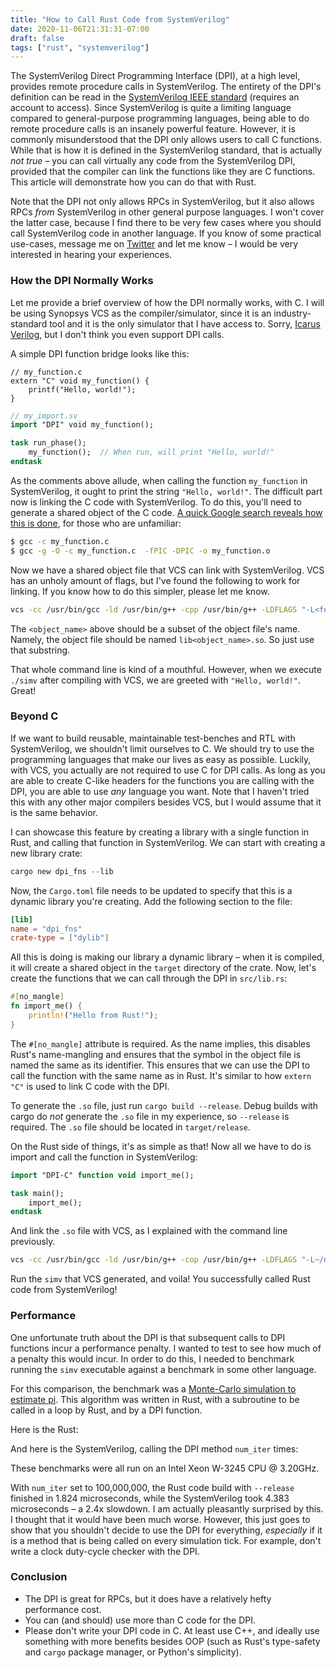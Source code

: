 ```yaml
---
title: "How to Call Rust Code from SystemVerilog"
date: 2020-11-06T21:31:31-07:00
draft: false
tags: ["rust", "systemverilog"]
---
```


The SystemVerilog Direct Programming Interface (DPI), at a high level, provides remote procedure calls in SystemVerilog. The entirety of the DPI's definition can be read in the [SystemVerilog IEEE standard](https://ieeexplore.ieee.org/document/8299595) (requires an account to access). Since SystemVerilog is quite a limiting language compared to general-purpose programming languages, being able to do remote procedure calls is an insanely powerful feature. However, it is commonly misunderstood that the DPI only allows users to call C functions. While that is how it is defined in the SystemVerilog standard, that is actually _not true_ – you can call virtually any code from the SystemVerilog DPI, provided that the compiler can link the functions like they are C functions. This article will demonstrate how you can do that with Rust.

Note that the DPI not only allows RPCs in SystemVerilog, but it also allows RPCs _from_ SystemVerilog in other general purpose languages. I won't cover the latter case, because I find there to be very few cases where you should call SystemVerilog code in another language. If you know of some practical use-cases, message me on [Twitter](https://www.twitter.com/@sean_mclough) and let me know – I would be very interested in hearing your experiences.

### How the DPI Normally Works

Let me provide a brief overview of how the DPI normally works, with C. I will be using Synopsys VCS as the compiler/simulator, since it is an industry-standard tool and it is the only simulator that I have access to. Sorry, [Icarus Verilog](https://github.com/steveicarus/iverilog), but I don't think you even support DPI calls.

A simple DPI function bridge looks like this:

```
// my_function.c
extern "C" void my_function() {
    printf("Hello, world!");
}	
```

```systemverilog
// my_import.sv
import "DPI" void my_function();

task run_phase();
    my_function();  // When run, will print "Hello, world!"
endtask
```

As the comments above allude, when calling the function `my_function` in SystemVerilog, it ought to print the string `"Hello, world!"`. The difficult part now is linking the C code with SystemVerilog. To do this, you'll need to generate a shared object of the C code. [A quick Google search reveals how this is done](https://www.gnu.org/software/libtool/manual/html_node/Creating-object-files.html), for those who are unfamiliar:

```bash
$ gcc -c my_function.c
$ gcc -g -O -c my_function.c  -fPIC -DPIC -o my_function.o
```

Now we have a shared object file that VCS can link with SystemVerilog. VCS has an unholy amount of flags, but I've found the following to work for linking. If you know how to do this simpler, please let me know.

```bash
vcs -cc /usr/bin/gcc -ld /usr/bin/g++ -cpp /usr/bin/g++ -LDFLAGS "-L<folder_of_object_file> -l<object_name> -Wl,-E -Wl,-rpath-link,<folder_of_object_file> -Wl,-rpath=<folder_of_object_file> <systemverilog_file_to_compile>
```

The `<object_name>` above should be a subset of the object file's name. Namely, the object file should be named `lib<object_name>.so`. So just use that substring.

That whole command line is kind of a mouthful. However, when we execute `./simv` after compiling with VCS, we are greeted with `"Hello, world!"`. Great!

### Beyond C

If we want to build reusable, maintainable test-benches and RTL with SystemVerilog, we shouldn't limit ourselves to C. We should try to use the programming languages that make our lives as easy as possible. Luckily, with VCS, you actually are not required to use C for DPI calls. As long as you are able to create C-like headers for the functions you are calling with the DPI, you are able to use _any_ language you want. Note that I haven't tried this with any other major compilers besides VCS, but I would assume that it is the same behavior. 

I can showcase this feature by creating a library with a single function in Rust, and calling that function in SystemVerilog. We can start with creating a new library crate:

```rust
cargo new dpi_fns --lib
```

Now, the `Cargo.toml` file needs to be updated to specify that this is a dynamic library you're creating. Add the following section to the file:

```toml
[lib]
name = "dpi_fns"
crate-type = ["dylib"]
```

All this is doing is making our library a dynamic library – when it is compiled, it will create a shared object in the `target` directory of the crate. Now, let's create the functions that we can call through the DPI in `src/lib.rs`:

```rust
#[no_mangle]
fn import_me() {
    println!("Hello from Rust!");
}
```

The `#[no_mangle]` attribute is required. As the name implies, this disables Rust's name-mangling and ensures that the symbol in the object file is named the same as its identifier. This ensures that we can use the DPI to call the function with the same name as in Rust. It's similar to how `extern "C"` is used to link C code with the DPI. 

To generate the `.so` file, just run `cargo build --release`. Debug builds with cargo do _not_ generate the `.so` file in my experience, so `--release` is required. The `.so` file should be located in `target/release`.

On the Rust side of things, it's as simple as that! Now all we have to do is import and call the function in SystemVerilog:

```systemverilog
import "DPI-C" function void import_me();

task main();
    import_me();
endtask
```

And link the `.so` file with VCS, as I explained with the command line previously.

```bash
vcs -cc /usr/bin/gcc -ld /usr/bin/g++ -cop /usr/bin/g++ -LDFLAGS "-L~/dpi_fns/target/release -ldpi_fns -Wl,-E -Wl,-rpath-link,~/dpi_fns/target/release -Wl,-rpath=~/dpi_fns/target/release ~/dpi_fns_sv/dpi_fns_sv.sv 
```

Run the `simv` that VCS generated, and voila! You successfully called Rust code from SystemVerilog!

### Performance

One unfortunate truth about the DPI is that subsequent calls to DPI functions incur a performance penalty. I wanted to test to see how much of a penalty this would incur. In order to do this, I needed to benchmark running the `simv` executable against a benchmark in some other language.

For this comparison, the benchmark was a [Monte-Carlo simulation to estimate pi](https://www.geeksforgeeks.org/estimating-value-pi-using-monte-carlo/). This algorithm was written in Rust, with a subroutine to be called in a loop by Rust, and by a DPI function. 

Here is the Rust:
<script src="https://gist.github.com/SeanMcLoughlin/d5bb2351384f8de1cb97cfb8f0aecf6e.js"></script>

And here is the SystemVerilog, calling the DPI method `num_iter` times:
<script src="https://gist.github.com/SeanMcLoughlin/3e2b4bc93007f5bfacbbd0e95c618f03.js"></script>


These benchmarks were all run on an Intel Xeon W-3245 CPU @ 3.20GHz. 

With `num_iter` set to 100,000,000, the Rust code build with `--release` finished in 1.824 microseconds, while the SystemVerilog took 4.383 microseconds – a 2.4x slowdown. I am actually pleasantly surprised by this. I thought that it would have been much worse. However, this just goes to show that you shouldn't decide to use the DPI for everything, _especially_ if it is a method that is being called on every simulation tick. For example, don't write a clock duty-cycle checker with the DPI.

### Conclusion
* The DPI is great for RPCs, but it does have a relatively hefty performance cost.
* You can (and should) use more than C code for the DPI. 
* Please don't write your DPI code in C. At least use C++, and ideally use something with more benefits besides OOP (such as Rust's type-safety and `cargo` package manager, or Python's simplicity).
